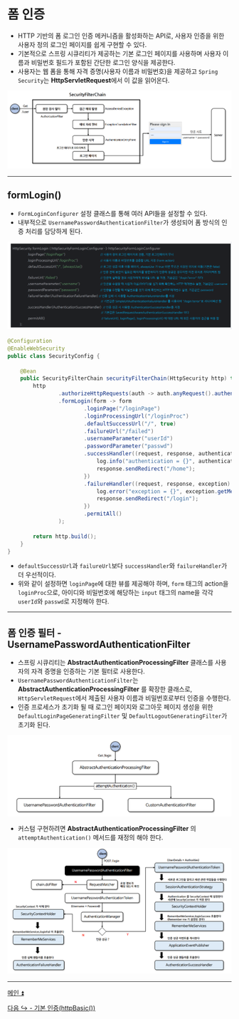 # 폼 인증

- HTTP 기반의 폼 로그인 인증 메커니즘을 활성화하는 API로, 사용자 인증을 위한 사용자 정의 로그인 페이지를 쉽게 구현할 수 있다.
- 기본적으로 스프링 시큐리티가 제공하는 기본 로그인 페이지를 사용하며 사용자 이름과 비밀번호 필드가 포함된 간단한 로그인 양식을 제공한다.
- 사용자는 웹 폼을 통해 자격 증명(사용자 이름과 비밀번호)을 제공하고 `Spring Security`는 **HttpServletRequest**에서 이 값을 읽어온다.

![img.png](image/img.png)

---
## formLogin()

- `FormLoginConfigurer` 설정 클래스를 통해 여러 API들을 설정할 수 있다.
- 내부적으로 `UsernamePasswordAuthenticationFilter`가 생성되어 폼 방식의 인증 처리를 담당하게 된다.

![img_1.png](image/img_1.png)

```java
@Configuration
@EnableWebSecurity
public class SecurityConfig {

    @Bean
    public SecurityFilterChain securityFilterChain(HttpSecurity http) throws Exception {
        http
                .authorizeHttpRequests(auth -> auth.anyRequest().authenticated())
                .formLogin(form -> form
                        .loginPage("/loginPage")
                        .loginProcessingUrl("/loginProc")
                        .defaultSuccessUrl("/", true)
                        .failureUrl("/failed")
                        .usernameParameter("userId")
                        .passwordParameter("passwd")
                        .successHandler((request, response, authentication) -> {
                            log.info("authentication = {}", authentication);
                            response.sendRedirect("/home");
                        })
                        .failureHandler((request, response, exception) -> {
                            log.error("exception = {}", exception.getMessage());
                            response.sendRedirect("/login");
                        })
                        .permitAll()
                );

        return http.build();
    }
}
```
- `defaultSuccessUrl`과 `failureUrl`보다 `successHandler`와 `failureHandler`가 더 우선적이다.
- 위와 같이 설정하면 `loginPage`에 대한 뷰를 제공해야 하며, `form` 태그의 action을 `loginProc`으로, 아이디와 비밀번호에 해당하는 `input` 태그의 name을 각각 `userId`와 `passwd`로 지정해야 한다.

---
## 폼 인증 필터 - UsernamePasswordAuthenticationFilter

- 스프링 시큐리티는 **AbstractAuthenticationProcessingFilter** 클래스를 사용자의 자격 증명을 인증하는 기본 필터로 사용한다.
- `UsernamePasswordAuthenticationFilter`는 **AbstractAuthenticationProcessingFilter** 를 확장한 클래스로, `HttpServletRequest`에서 제출된 사용자 이름과 비밀번호로부터 인증을 수행한다.
- 인증 프로세스가 초기화 될 때 로그인 페이지와 로그아웃 페이지 생성을 위한 `DefaultLoginPageGeneratingFilter` 및 `DefaultLogoutGeneratingFilter`가 초기화 된다.

![img_2.png](image/img_2.png)

- 커스텀 구현하려면 **AbstractAuthenticationProcessingFilter** 의 `attemptAuthentication()` 메서드를 재정의 해야 한다. 

![img_3.png](image/img_3.png)

---

[메인 ⏫](https://github.com/genesis12345678/TIL/blob/main/Spring/security/security/main.md)

[다음 ↪️ - 기본 인증(httpBasic())](https://github.com/genesis12345678/TIL/blob/main/Spring/security/security/AuthenticationProcess/HttpBasic.md)